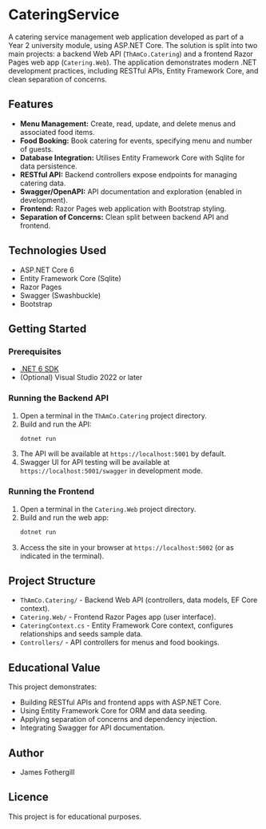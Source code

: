 # CateringService

A catering service management web application developed as part of a Year 2 university module, using ASP.NET Core. The solution is split into two main projects: a backend Web API (`ThAmCo.Catering`) and a frontend Razor Pages web app (`Catering.Web`). The application demonstrates modern .NET development practices, including RESTful APIs, Entity Framework Core, and clean separation of concerns.

## Features

- **Menu Management:** Create, read, update, and delete menus and associated food items.
- **Food Booking:** Book catering for events, specifying menu and number of guests.
- **Database Integration:** Utilises Entity Framework Core with Sqlite for data persistence.
- **RESTful API:** Backend controllers expose endpoints for managing catering data.
- **Swagger/OpenAPI:** API documentation and exploration (enabled in development).
- **Frontend:** Razor Pages web application with Bootstrap styling.
- **Separation of Concerns:** Clean split between backend API and frontend.

## Technologies Used

- ASP.NET Core 6
- Entity Framework Core (Sqlite)
- Razor Pages
- Swagger (Swashbuckle)
- Bootstrap

## Getting Started

### Prerequisites

- [.NET 6 SDK](https://dotnet.microsoft.com/download/dotnet/6.0)
- (Optional) Visual Studio 2022 or later

### Running the Backend API

1. Open a terminal in the `ThAmCo.Catering` project directory.
2. Build and run the API:
   ```bash
   dotnet run
   ```
3. The API will be available at `https://localhost:5001` by default.
4. Swagger UI for API testing will be available at `https://localhost:5001/swagger` in development mode.

### Running the Frontend

1. Open a terminal in the `Catering.Web` project directory.
2. Build and run the web app:
   ```bash
   dotnet run
   ```
3. Access the site in your browser at `https://localhost:5002` (or as indicated in the terminal).

## Project Structure

- `ThAmCo.Catering/` - Backend Web API (controllers, data models, EF Core context).
- `Catering.Web/` - Frontend Razor Pages app (user interface).
- `CateringContext.cs` - Entity Framework Core context, configures relationships and seeds sample data.
- `Controllers/` - API controllers for menus and food bookings.

## Educational Value

This project demonstrates:
- Building RESTful APIs and frontend apps with ASP.NET Core.
- Using Entity Framework Core for ORM and data seeding.
- Applying separation of concerns and dependency injection.
- Integrating Swagger for API documentation.

## Author

- James Fothergill

## Licence

This project is for educational purposes.

